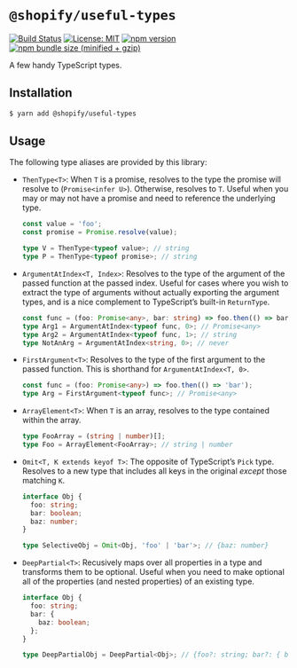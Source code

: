 # `@shopify/useful-types`

[![Build Status](https://travis-ci.org/Shopify/quilt.svg?branch=master)](https://travis-ci.org/Shopify/quilt)
[![License: MIT](https://img.shields.io/badge/License-MIT-green.svg)](LICENSE.md) [![npm version](https://badge.fury.io/js/%40shopify%2Fuseful-types.svg)](https://badge.fury.io/js/%40shopify%2Fuseful-types.svg) [![npm bundle size (minified + gzip)](https://img.shields.io/bundlephobia/minzip/@shopify/useful-types.svg)](https://img.shields.io/bundlephobia/minzip/@shopify/useful-types.svg)

A few handy TypeScript types.

## Installation

```bash
$ yarn add @shopify/useful-types
```

## Usage

The following type aliases are provided by this library:

- `ThenType<T>`: When `T` is a promise, resolves to the type the promise will resolve to (`Promise<infer U>`). Otherwise, resolves to `T`. Useful when you may or may not have a promise and need to reference the underlying type.

  ```ts
  const value = 'foo';
  const promise = Promise.resolve(value);

  type V = ThenType<typeof value>; // string
  type P = ThenType<typeof promise>; // string
  ```

- `ArgumentAtIndex<T, Index>`: Resolves to the type of the argument of the passed function at the passed index. Useful for cases where you wish to extract the type of arguments without actually exporting the argument types, and is a nice complement to TypeScript’s built-in `ReturnType`.

  ```ts
  const func = (foo: Promise<any>, bar: string) => foo.then(() => bar);
  type Arg1 = ArgumentAtIndex<typeof func, 0>; // Promise<any>
  type Arg2 = ArgumentAtIndex<typeof func, 1>; // string
  type NotAnArg = ArgumentAtIndex<string, 0>; // never
  ```

- `FirstArgument<T>`: Resolves to the type of the first argument to the passed function. This is shorthand for `ArgumentAtIndex<T, 0>`.

  ```ts
  const func = (foo: Promise<any>) => foo.then(() => 'bar');
  type Arg = FirstArgument<typeof func>; // Promise<any>
  ```

- `ArrayElement<T>`: When `T` is an array, resolves to the type contained within the array.

  ```ts
  type FooArray = (string | number)[];
  type Foo = ArrayElement<FooArray>; // string | number
  ```

- `Omit<T, K extends keyof T>`: The opposite of TypeScript’s `Pick` type. Resolves to a new type that includes all keys in the original _except_ those matching `K`.

  ```ts
  interface Obj {
    foo: string;
    bar: boolean;
    baz: number;
  }

  type SelectiveObj = Omit<Obj, 'foo' | 'bar'>; // {baz: number}
  ```

- `DeepPartial<T>`: Recusively maps over all properties in a type and transforms them to be optional. Useful when you need to make optional all of the properties (and nested properties) of an existing type.

  ```ts
  interface Obj {
    foo: string;
    bar: {
      baz: boolean;
    };
  }

  type DeepPartialObj = DeepPartial<Obj>; // {foo?: string; bar?: { baz?: boolean }}
  ```
